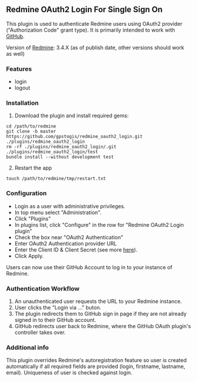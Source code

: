 ## Redmine OAuth2 Login For Single Sign On

This plugin is used to authenticate Redmine users using OAuth2 provider ("Authorization Code" grant type).
It is primarily intended to work with [GitHub](https://developer.github.com/apps/building-oauth-apps/authorization-options-for-oauth-apps/).

Version of [Redmine](http://www.redmine.org/): 3.4.X (as of publish date, other versions should work as well)

### Features

+ login
+ logout

### Installation

1. Download the plugin and install required gems:

```console
cd /path/to/redmine
git clone -b master https://github.com/gpstogis/redmine_oauth2_login.git ./plugins/redmine_oauth2_login
rm -rf ./plugins/redmine_oauth2_login/.git ./plugins/redmine_oauth2_login/test
bundle install --without development test
```
2. Restart the app
```console
touch /path/to/redmine/tmp/restart.txt
```

### Configuration

* Login as a user with administrative privileges. 
* In top menu select "Administration".
* Click "Plugins"
* In plugins list, click "Configure" in the row for "Redmine OAuth2 Login plugin"
* Check the box near "OAuth2 Authentication"
* Enter OAuth2 Authentication provider URL
* Enter the Сlient ID & Client Secret (see more [here](https://help.github.com/articles/authorizing-oauth-apps/)).
* Click Apply. 

Users can now use their GitHub Account to log in to your instance of Redmine.

### Authentication Workflow

1. An unauthenticated user requests the URL to your Redmine instance.
2. User clicks the "Login via ..." buton.
3. The plugin redirects them to GitHub sign in page if they are not already signed in to their GitHub account.
4. GitHub redirects user back to Redmine, where the GitHub OAuth plugin's controller takes over.

### Additional info

This plugin overrides Redmine's autoregistration feature so user is created automatically if all required fields
are provided (login, firstname, lastname, email). Uniqueness of user is checked against login.
